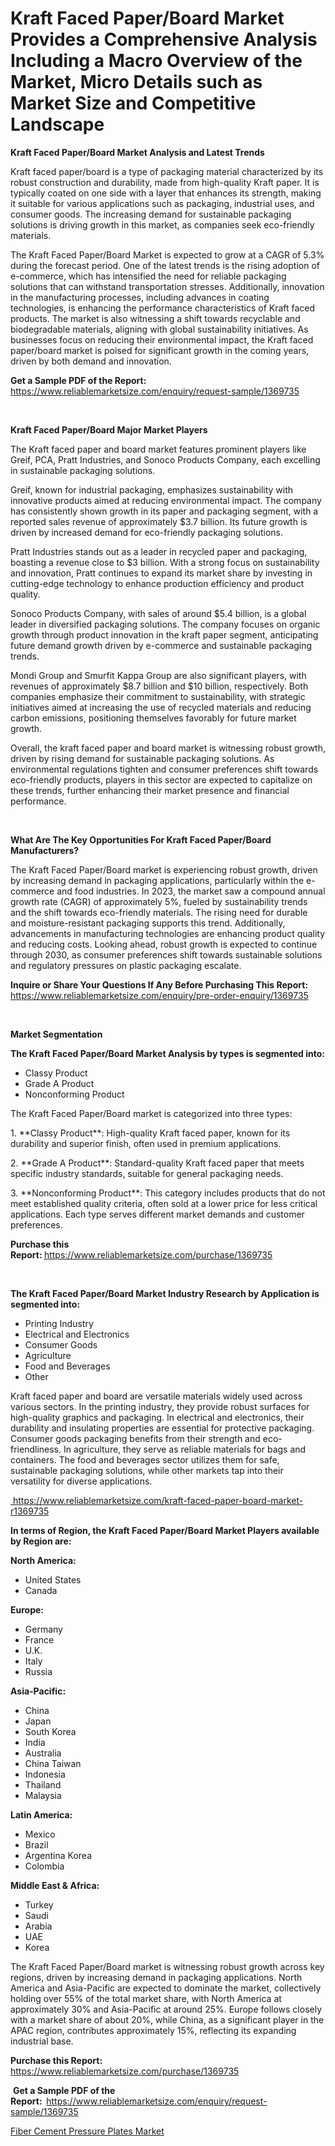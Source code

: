 <p><h1>Kraft Faced Paper/Board Market Provides a Comprehensive Analysis Including a Macro Overview of the Market, Micro Details such as Market Size and Competitive Landscape</h1></p><p><strong>Kraft Faced Paper/Board Market Analysis and Latest Trends</strong></p>
<p><p>Kraft faced paper/board is a type of packaging material characterized by its robust construction and durability, made from high-quality Kraft paper. It is typically coated on one side with a layer that enhances its strength, making it suitable for various applications such as packaging, industrial uses, and consumer goods. The increasing demand for sustainable packaging solutions is driving growth in this market, as companies seek eco-friendly materials.</p><p>The Kraft Faced Paper/Board Market is expected to grow at a CAGR of 5.3% during the forecast period. One of the latest trends is the rising adoption of e-commerce, which has intensified the need for reliable packaging solutions that can withstand transportation stresses. Additionally, innovation in the manufacturing processes, including advances in coating technologies, is enhancing the performance characteristics of Kraft faced products. The market is also witnessing a shift towards recyclable and biodegradable materials, aligning with global sustainability initiatives. As businesses focus on reducing their environmental impact, the Kraft faced paper/board market is poised for significant growth in the coming years, driven by both demand and innovation.</p></p>
<p><strong>Get a Sample PDF of the Report:&nbsp;</strong> <a href="https://www.reliablemarketsize.com/enquiry/request-sample/1369735?utm_campaign=3099&utm_medium=2&utm_source=Github&utm_content=ia&utm_term=22032025&utm_id=kraft-faced-paperboard">https://www.reliablemarketsize.com/enquiry/request-sample/1369735</a></p>
<p>&nbsp;</p>
<p><strong>Kraft Faced Paper/Board Major Market Players</strong></p>
<p><p>The Kraft faced paper and board market features prominent players like Greif, PCA, Pratt Industries, and Sonoco Products Company, each excelling in sustainable packaging solutions. </p><p>Greif, known for industrial packaging, emphasizes sustainability with innovative products aimed at reducing environmental impact. The company has consistently shown growth in its paper and packaging segment, with a reported sales revenue of approximately $3.7 billion. Its future growth is driven by increased demand for eco-friendly packaging solutions.</p><p>Pratt Industries stands out as a leader in recycled paper and packaging, boasting a revenue close to $3 billion. With a strong focus on sustainability and innovation, Pratt continues to expand its market share by investing in cutting-edge technology to enhance production efficiency and product quality.</p><p>Sonoco Products Company, with sales of around $5.4 billion, is a global leader in diversified packaging solutions. The company focuses on organic growth through product innovation in the kraft paper segment, anticipating future demand growth driven by e-commerce and sustainable packaging trends.</p><p>Mondi Group and Smurfit Kappa Group are also significant players, with revenues of approximately $8.7 billion and $10 billion, respectively. Both companies emphasize their commitment to sustainability, with strategic initiatives aimed at increasing the use of recycled materials and reducing carbon emissions, positioning themselves favorably for future market growth.</p><p>Overall, the kraft faced paper and board market is witnessing robust growth, driven by rising demand for sustainable packaging solutions. As environmental regulations tighten and consumer preferences shift towards eco-friendly products, players in this sector are expected to capitalize on these trends, further enhancing their market presence and financial performance.</p></p>
<p>&nbsp;</p>
<p><strong>What Are The Key Opportunities For Kraft Faced Paper/Board Manufacturers?</strong></p>
<p><p>The Kraft Faced Paper/Board market is experiencing robust growth, driven by increasing demand in packaging applications, particularly within the e-commerce and food industries. In 2023, the market saw a compound annual growth rate (CAGR) of approximately 5%, fueled by sustainability trends and the shift towards eco-friendly materials. The rising need for durable and moisture-resistant packaging supports this trend. Additionally, advancements in manufacturing technologies are enhancing product quality and reducing costs. Looking ahead, robust growth is expected to continue through 2030, as consumer preferences shift towards sustainable solutions and regulatory pressures on plastic packaging escalate.</p></p>
<p><strong>Inquire or Share Your Questions If Any Before Purchasing This Report:</strong> <a href="https://www.reliablemarketsize.com/enquiry/pre-order-enquiry/1369735?utm_campaign=3099&utm_medium=2&utm_source=Github&utm_content=ia&utm_term=22032025&utm_id=kraft-faced-paperboard">https://www.reliablemarketsize.com/enquiry/pre-order-enquiry/1369735</a></p>
<p>&nbsp;</p>
<p><strong>Market Segmentation</strong></p>
<p><strong>The Kraft Faced Paper/Board Market Analysis by types is segmented into:</strong></p>
<p><ul><li>Classy Product</li><li>Grade A Product</li><li>Nonconforming Product</li></ul></p>
<p><p>The Kraft Faced Paper/Board market is categorized into three types: </p><p>1. **Classy Product**: High-quality Kraft faced paper, known for its durability and superior finish, often used in premium applications. </p><p>2. **Grade A Product**: Standard-quality Kraft faced paper that meets specific industry standards, suitable for general packaging needs. </p><p>3. **Nonconforming Product**: This category includes products that do not meet established quality criteria, often sold at a lower price for less critical applications. Each type serves different market demands and customer preferences.</p></p>
<p><strong>Purchase this Report:&nbsp;</strong><a href="https://www.reliablemarketsize.com/purchase/1369735?utm_campaign=3099&utm_medium=2&utm_source=Github&utm_content=ia&utm_term=22032025&utm_id=kraft-faced-paperboard">https://www.reliablemarketsize.com/purchase/1369735</a></p>
<p>&nbsp;</p>
<p><strong>The Kraft Faced Paper/Board Market Industry Research by Application is segmented into:</strong></p>
<p><ul><li>Printing Industry</li><li>Electrical and Electronics</li><li>Consumer Goods</li><li>Agriculture</li><li>Food and Beverages</li><li>Other</li></ul></p>
<p><p>Kraft faced paper and board are versatile materials widely used across various sectors. In the printing industry, they provide robust surfaces for high-quality graphics and packaging. In electrical and electronics, their durability and insulating properties are essential for protective packaging. Consumer goods packaging benefits from their strength and eco-friendliness. In agriculture, they serve as reliable materials for bags and containers. The food and beverages sector utilizes them for safe, sustainable packaging solutions, while other markets tap into their versatility for diverse applications.</p></p>
<p><a href="https://www.reliablemarketsize.com/kraft-faced-paper-board-market-r1369735?utm_campaign=3099&utm_medium=2&utm_source=Github&utm_content=ia&utm_term=22032025&utm_id=kraft-faced-paperboard">&nbsp;https://www.reliablemarketsize.com/kraft-faced-paper-board-market-r1369735</a></p>
<p><strong>In terms of Region, the Kraft Faced Paper/Board Market Players available by Region are:</strong></p>
<p>
    <p> <strong> North America: </strong>
        <ul>
            <li>United States</li>
            <li>Canada</li>
        </ul>
        </p> 
    <p> <strong> Europe: </strong>
        <ul>
            <li>Germany</li>
            <li>France</li>
            <li>U.K.</li>
            <li>Italy</li>
            <li>Russia</li>
        </ul>
        </p> 
    <p> <strong> Asia-Pacific: </strong>
        <ul>
            <li>China</li>
            <li>Japan</li>
            <li>South Korea</li>
            <li>India</li>
            <li>Australia</li>
            <li>China Taiwan</li>
            <li>Indonesia</li>
            <li>Thailand</li>
            <li>Malaysia</li>
        </ul>
        </p> 
    <p> <strong> Latin America: </strong>
        <ul>
            <li>Mexico</li>
            <li>Brazil</li>
            <li>Argentina Korea</li>
            <li>Colombia</li>
        </ul>
        </p> 
    <p> <strong> Middle East & Africa: </strong>
        <ul>
            <li>Turkey</li>
            <li>Saudi</li>
            <li>Arabia</li>
            <li>UAE</li>
            <li>Korea</li>
        </ul>
    </p>
    </p>
<p><p>The Kraft Faced Paper/Board market is witnessing robust growth across key regions, driven by increasing demand in packaging applications. North America and Asia-Pacific are expected to dominate the market, collectively holding over 55% of the total market share, with North America at approximately 30% and Asia-Pacific at around 25%. Europe follows closely with a market share of about 20%, while China, as a significant player in the APAC region, contributes approximately 15%, reflecting its expanding industrial base.</p></p>
<p><strong>Purchase this Report: </strong><a href="https://www.reliablemarketsize.com/purchase/1369735?utm_campaign=3099&utm_medium=2&utm_source=Github&utm_content=ia&utm_term=22032025&utm_id=kraft-faced-paperboard">https://www.reliablemarketsize.com/purchase/1369735</a></p>
<p>&nbsp;<strong>Get a Sample PDF of the Report:&nbsp;&nbsp;</strong><a href="https://www.reliablemarketsize.com/enquiry/request-sample/1369735?utm_campaign=3099&utm_medium=2&utm_source=Github&utm_content=ia&utm_term=22032025&utm_id=kraft-faced-paperboard">https://www.reliablemarketsize.com/enquiry/request-sample/1369735</a></p>
<p><strong></strong></p>
<p><p><a href="https://github.com/shopovdjondo/Market-Research-Report-List-1/blob/main/fiber-cement-pressure-plates-market.md?utm_campaign=3099&utm_medium=2&utm_source=Github&utm_content=ia&utm_term=22032025&utm_id=kraft-faced-paperboard">Fiber Cement Pressure Plates Market</a></p></p>